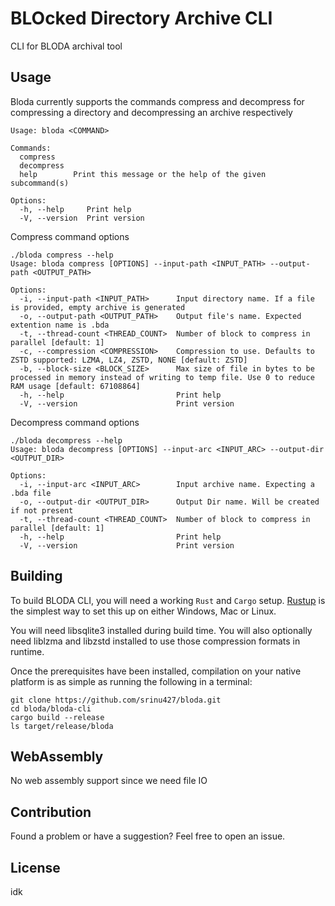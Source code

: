 # BLOcked Directory Archive CLI


CLI for BLODA archival tool


## Usage

Bloda currently supports the commands compress and decompress for compressing a directory and decompressing an archive respectively

```
Usage: bloda <COMMAND>

Commands:
  compress    
  decompress  
  help        Print this message or the help of the given subcommand(s)

Options:
  -h, --help     Print help
  -V, --version  Print version
```

Compress command options

```
./bloda compress --help
Usage: bloda compress [OPTIONS] --input-path <INPUT_PATH> --output-path <OUTPUT_PATH>

Options:
  -i, --input-path <INPUT_PATH>      Input directory name. If a file is provided, empty archive is generated
  -o, --output-path <OUTPUT_PATH>    Output file's name. Expected extention name is .bda
  -t, --thread-count <THREAD_COUNT>  Number of block to compress in parallel [default: 1]
  -c, --compression <COMPRESSION>    Compression to use. Defaults to ZSTD supported: LZMA, LZ4, ZSTD, NONE [default: ZSTD]
  -b, --block-size <BLOCK_SIZE>      Max size of file in bytes to be processed in memory instead of writing to temp file. Use 0 to reduce RAM usage [default: 67108864]
  -h, --help                         Print help
  -V, --version                      Print version
```

Decompress command options

```
./bloda decompress --help
Usage: bloda decompress [OPTIONS] --input-arc <INPUT_ARC> --output-dir <OUTPUT_DIR>

Options:
  -i, --input-arc <INPUT_ARC>        Input archive name. Expecting a .bda file
  -o, --output-dir <OUTPUT_DIR>      Output Dir name. Will be created if not present
  -t, --thread-count <THREAD_COUNT>  Number of block to compress in parallel [default: 1]
  -h, --help                         Print help
  -V, --version                      Print version
```

## Building

To build BLODA CLI, you will need a working `Rust` and `Cargo` setup. [Rustup](https://rustup.rs/) is the simplest way to set this up on either Windows, Mac or Linux.

You will need libsqlite3 installed during build time.
You will also optionally need liblzma and libzstd installed to use those compression formats in runtime.

Once the prerequisites have been installed, compilation on your native platform is as simple as running the following in a terminal:

```
git clone https://github.com/srinu427/bloda.git
cd bloda/bloda-cli
cargo build --release
ls target/release/bloda
```

## WebAssembly

No web assembly support since we need file IO

## Contribution

Found a problem or have a suggestion? Feel free to open an issue.

## License

idk
